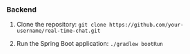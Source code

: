 ### Backend

1. Clone the repository:
`git clone https://github.com/your-username/real-time-chat.git`

2. Run the Spring Boot application:
`./gradlew bootRun`
